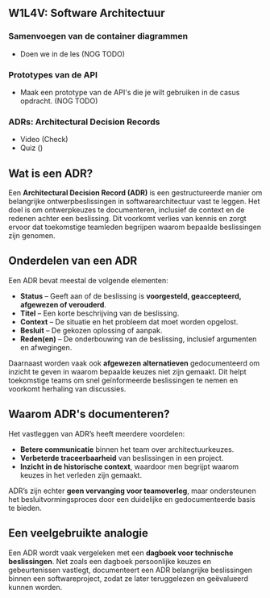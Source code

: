 ## W1L4V: Software Architectuur

### Samenvoegen van de container diagrammen
- Doen we in de les (NOG TODO)

### Prototypes van de API
- Maak een prototype van de API's die je wilt gebruiken in de casus opdracht. (NOG TODO)

### ADRs: Architectural Decision Records
- Video (Check)
- Quiz ()

## Wat is een ADR?

Een **Architectural Decision Record (ADR)** is een gestructureerde manier om belangrijke ontwerpbeslissingen in softwarearchitectuur vast te leggen. Het doel is om ontwerpkeuzes te documenteren, inclusief de context en de redenen achter een beslissing. Dit voorkomt verlies van kennis en zorgt ervoor dat toekomstige teamleden begrijpen waarom bepaalde beslissingen zijn genomen.

## Onderdelen van een ADR

Een ADR bevat meestal de volgende elementen:

- **Status** – Geeft aan of de beslissing is **voorgesteld, geaccepteerd, afgewezen of verouderd**.
- **Titel** – Een korte beschrijving van de beslissing.
- **Context** – De situatie en het probleem dat moet worden opgelost.
- **Besluit** – De gekozen oplossing of aanpak.
- **Reden(en)** – De onderbouwing van de beslissing, inclusief argumenten en afwegingen.

Daarnaast worden vaak ook **afgewezen alternatieven** gedocumenteerd om inzicht te geven in waarom bepaalde keuzes niet zijn gemaakt. Dit helpt toekomstige teams om snel geïnformeerde beslissingen te nemen en voorkomt herhaling van discussies.

## Waarom ADR's documenteren?

Het vastleggen van ADR’s heeft meerdere voordelen:

- **Betere communicatie** binnen het team over architectuurkeuzes.
- **Verbeterde traceerbaarheid** van beslissingen in een project.
- **Inzicht in de historische context**, waardoor men begrijpt waarom keuzes in het verleden zijn gemaakt.

ADR’s zijn echter **geen vervanging voor teamoverleg**, maar ondersteunen het besluitvormingsproces door een duidelijke en gedocumenteerde basis te bieden.

## Een veelgebruikte analogie

Een ADR wordt vaak vergeleken met een **dagboek voor technische beslissingen**. Net zoals een dagboek persoonlijke keuzes en gebeurtenissen vastlegt, documenteert een ADR belangrijke beslissingen binnen een softwareproject, zodat ze later teruggelezen en geëvalueerd kunnen worden.


